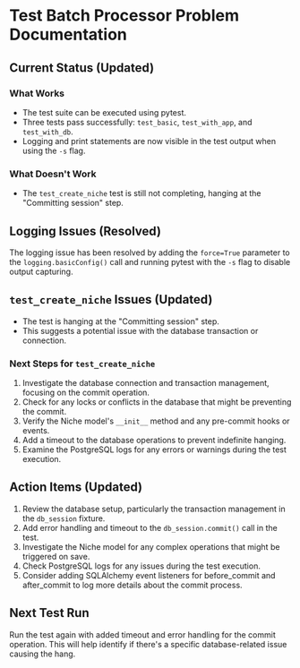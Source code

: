 # Test Batch Processor Problem Documentation

## Current Status (Updated)

### What Works
- The test suite can be executed using pytest.
- Three tests pass successfully: `test_basic`, `test_with_app`, and `test_with_db`.
- Logging and print statements are now visible in the test output when using the `-s` flag.

### What Doesn't Work
- The `test_create_niche` test is still not completing, hanging at the "Committing session" step.

## Logging Issues (Resolved)

The logging issue has been resolved by adding the `force=True` parameter to the `logging.basicConfig()` call and running pytest with the `-s` flag to disable output capturing.

## `test_create_niche` Issues (Updated)

- The test is hanging at the "Committing session" step.
- This suggests a potential issue with the database transaction or connection.

### Next Steps for `test_create_niche`
1. Investigate the database connection and transaction management, focusing on the commit operation.
2. Check for any locks or conflicts in the database that might be preventing the commit.
3. Verify the Niche model's `__init__` method and any pre-commit hooks or events.
4. Add a timeout to the database operations to prevent indefinite hanging.
5. Examine the PostgreSQL logs for any errors or warnings during the test execution.

## Action Items (Updated)
1. Review the database setup, particularly the transaction management in the `db_session` fixture.
2. Add error handling and timeout to the `db_session.commit()` call in the test.
3. Investigate the Niche model for any complex operations that might be triggered on save.
4. Check PostgreSQL logs for any issues during the test execution.
5. Consider adding SQLAlchemy event listeners for before_commit and after_commit to log more details about the commit process.

## Next Test Run
Run the test again with added timeout and error handling for the commit operation. This will help identify if there's a specific database-related issue causing the hang.
